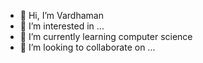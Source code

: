 - 👋 Hi, I’m Vardhaman
- 👀 I’m interested in ...
- 🌱 I’m currently learning computer science 
- 💞️ I’m looking to collaborate on ...
<!---
Vardhaman619/Vardhaman619 is a ✨ special ✨ repository because its `README.md` (this file) appears on your GitHub profile.
You can click the Preview link to take a look at your changes.
--->

